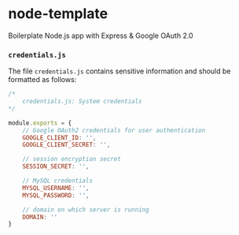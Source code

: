 # node-template
Boilerplate Node.js app with Express &amp; Google OAuth 2.0


### `credentials.js`

The file `credentials.js` contains sensitive information and should be formatted as follows:

```javascript
/*
	credentials.js: System credentials
*/

module.exports = {
    // Google OAuth2 credentials for user authentication
    GOOGLE_CLIENT_ID: '',
    GOOGLE_CLIENT_SECRET: '',

    // session encryption secret
    SESSION_SECRET: '',

    // MySQL credentials
    MYSQL_USERNAME: '',
    MYSQL_PASSWORD: '',

    // domain on which server is running
    DOMAIN: ''
}
```